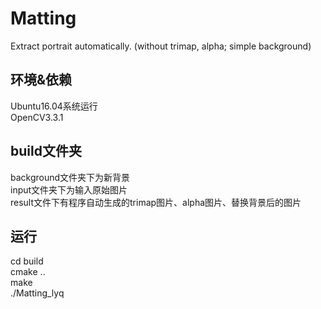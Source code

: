# Matting
Extract portrait automatically. (without trimap, alpha; simple background) 
## 环境&依赖
   Ubuntu16.04系统运行  
   OpenCV3.3.1
## build文件夹
   background文件夹下为新背景  
   input文件夹下为输入原始图片  
   result文件下有程序自动生成的trimap图片、alpha图片、替换背景后的图片  
## 运行
   cd build  
   cmake ..  
   make  
   ./Matting_lyq  
